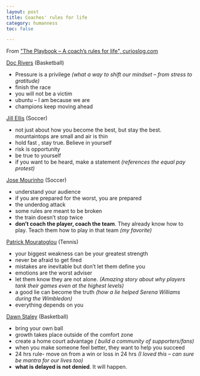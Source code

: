 ```yaml
---
layout: post
title: Coaches' rules for life
category: humanness
toc: false

---
```

From ["The Playbook – A coach’s rules for life", curioslog.com](https://curiouslog.com/the-playbook-a-coachs-rules-for-life/ '"The Playbook – A coach’s rules for life", curioslog.com')

[Doc Rivers](https://en.wikipedia.org/wiki/Doc_Rivers) (Basketball)

* Pressure is a privilege _(what a way to shift our mindset – from stress to gratitude)_
* finish the race
* you will not be a victim
* ubuntu – I am because we are
* champions keep moving ahead

[Jill Ellis](https://en.wikipedia.org/wiki/Jill_Ellis) (Soccer)

* not just about how you become the best, but stay the best. mountaintops are small and air is thin
* hold fast , stay true. Believe in yourself
* risk is opportunity
* be true to yourself
* if you want to be heard, make a statement _(references the equal pay protest)_

[Jose Mourinho](https://en.wikipedia.org/wiki/Jos%C3%A9_Mourinho) (Soccer)

* understand your audience
* if you are prepared for the worst, you are prepared
* the underdog attack
* some rules are meant to be broken
* the train doesn’t stop twice
* **don’t coach the player, coach the team**. They already know how to play. Teach them how to play in that team _(my favorite)_

[Patrick Mouratoglou](https://en.wikipedia.org/wiki/Patrick_Mouratoglou) (Tennis)

* your biggest weakness can be your greatest strength
* never be afraid to get fired
* mistakes are inevitable but don’t let them define you
* emotions are the worst adviser
* let them know they are not alone. _(Amazing story about why players tank their games even at the highest levels)_
* a good lie can become the truth _(how a lie helped Serena Williams during the Wimbledon)_
* everything depends on you

[Dawn Staley](https://en.wikipedia.org/wiki/Dawn_Staley) (Basketball)

* bring your own ball
* growth takes place outside of the comfort zone
* create a home court advantage _( build a community of supporters/fans)_
* when you make someone feel better, they want to help you succeed
* 24 hrs rule- move on from a win or loss in 24 hrs _(I loved this – can sure be mantra for our lives too)_
* **what is delayed is not denied**. It will happen.